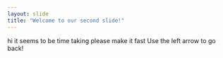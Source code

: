 ```yaml
---
layout: slide
title: "Welcome to our second slide!"
---
```

hi it seems to be time taking
please make it fast
Use the left arrow to go back!
